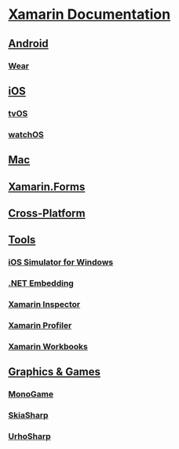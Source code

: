 # [Xamarin Documentation](index.md)
## [Android](android/index.yml)
### [Wear](android/wear/index.md)
## [iOS](ios/index.yml)
### [tvOS](ios/tvos/index.md)
### [watchOS](ios/watchos/index.md)
## [Mac](mac/index.yml)
## [Xamarin.Forms](xamarin-forms/index.yml)
## [Cross-Platform](cross-platform/index.yml)
## [Tools](tools/index.yml)
### [iOS Simulator for Windows](tools/ios-simulator/index.md)
### [.NET Embedding](tools/dotnet-embedding/index.md)
### [Xamarin Inspector](tools/inspector/index.md)
### [Xamarin Profiler](tools/profiler/index.md)
### [Xamarin Workbooks](tools/workbooks/index.md)
## [Graphics & Games](graphics-games/index.yml)
### [MonoGame](graphics-games/monogame/index.md)
### [SkiaSharp](graphics-games/skiasharp/index.md)
### [UrhoSharp](graphics-games/urhosharp/index.md)
